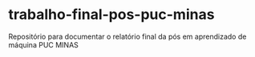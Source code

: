 # trabalho-final-pos-puc-minas
Repositório para documentar o relatório final da pós em aprendizado de máquina PUC MINAS
